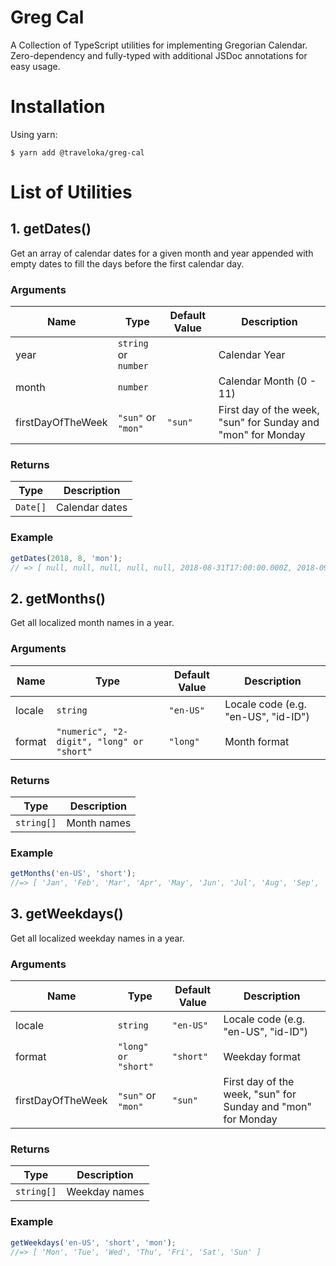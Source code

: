 # Greg Cal

A Collection of TypeScript utilities for implementing Gregorian Calendar. Zero-dependency and fully-typed with additional JSDoc annotations for easy usage.

# Installation

Using yarn:

```
$ yarn add @traveloka/greg-cal
```

# List of Utilities

## 1. getDates()

Get an array of calendar dates for a given month and year appended with empty dates to fill the days before the first calendar day.

### Arguments

| Name              | Type                 | Default Value | Description                                                  |
| ----------------- | -------------------- | ------------- | ------------------------------------------------------------ |
| year              | `string` or `number` |               | Calendar Year                                                |
| month             | `number`             |               | Calendar Month (0 - 11)                                      |
| firstDayOfTheWeek | `"sun"` or `"mon"`   | `"sun"`       | First day of the week, "sun" for Sunday and "mon" for Monday |

### Returns

| Type     | Description    |
| -------- | -------------- |
| `Date[]` | Calendar dates |

### Example

```js
getDates(2018, 8, 'mon');
// => [ null, null, null, null, null, 2018-08-31T17:00:00.000Z, 2018-09-01T17:00:00.000Z, ... ]
```

## 2. getMonths()

Get all localized month names in a year.

### Arguments

| Name   | Type                                      | Default Value | Description                         |
| ------ | ----------------------------------------- | ------------- | ----------------------------------- |
| locale | `string`                                  | `"en-US"`     | Locale code (e.g. "en-US", "id-ID") |
| format | `"numeric", "2-digit", "long" or "short"` | `"long"`      | Month format                        |

### Returns

| Type       | Description |
| ---------- | ----------- |
| `string[]` | Month names |

### Example

```js
getMonths('en-US', 'short');
//=> [ 'Jan', 'Feb', 'Mar', 'Apr', 'May', 'Jun', 'Jul', 'Aug', 'Sep', 'Oct', 'Nov', 'Dec' ]
```

## 3. getWeekdays()

Get all localized weekday names in a year.

### Arguments

| Name              | Type                | Default Value | Description                                                  |
| ----------------- | ------------------- | ------------- | ------------------------------------------------------------ |
| locale            | `string`            | `"en-US"`     | Locale code (e.g. "en-US", "id-ID")                          |
| format            | `"long" or "short"` | `"short"`     | Weekday format                                               |
| firstDayOfTheWeek | `"sun"` or `"mon"`  | `"sun"`       | First day of the week, "sun" for Sunday and "mon" for Monday |

### Returns

| Type       | Description   |
| ---------- | ------------- |
| `string[]` | Weekday names |

### Example

```js
getWeekdays('en-US', 'short', 'mon');
//=> [ 'Mon', 'Tue', 'Wed', 'Thu', 'Fri', 'Sat', 'Sun' ]
```
